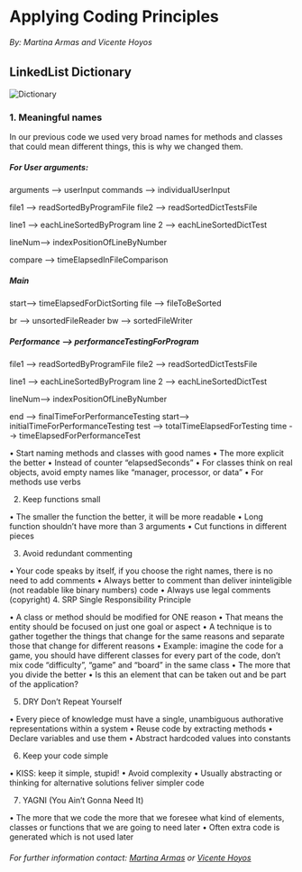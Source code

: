 # Applying Coding Principles
###### _By: Martina Armas and Vicente Hoyos_
## LinkedList Dictionary
![Dictionary](https://www.dailydot.com/wp-content/uploads/d89/cd/ddc38d1af1e11ba9835fedd40edf574d.jpg)

### 1. Meaningful names
In our previous code we used very broad names for methods and classes that could mean different things, this is why we changed them.

##### For User arguments:
arguments --> userInput
commands --> individualUserInput

file1 --> readSortedByProgramFile
file2 --> readSortedDictTestsFile

line1 --> eachLineSortedByProgram
line 2 --> eachLineSortedDictTest

lineNum--> indexPositionOfLineByNumber

compare --> timeElapsedInFileComparison

##### Main
start--> timeElapsedForDictSorting
file --> fileToBeSorted

br --> unsortedFileReader
bw --> sortedFileWriter

##### Performance --> performanceTestingForProgram
file1 --> readSortedByProgramFile
file2 --> readSortedDictTestsFile

line1 --> eachLineSortedByProgram
line 2 --> eachLineSortedDictTest

lineNum--> indexPositionOfLineByNumber

end --> finalTimeForPerformanceTesting
start--> initialTimeForPerformanceTesting
test --> totalTimeElapsedForTesting
time --> timeElapsedForPerformanceTest







•	Start naming methods and classes with good names
•	The more explicit the better
•	Instead of counter “elapsedSeconds”
•	For classes think on real objects, avoid empty names like “manager, processor, or data”
•	For methods use verbs


2.	Keep functions small


•	The smaller the function the better, it will be more readable
•	Long function shouldn’t have more than 3 arguments
•	Cut functions in different pieces


3.	Avoid redundant commenting


•	Your code speaks by itself, if you choose the right names, there is no need to add comments
•	Always better to comment than deliver ininteligible (not readable like binary numbers) code
•	Always use legal comments (copyright)
4.	SRP Single Responsibility Principle


•	A class or method should be modified for ONE reason
•	That means the entity should be focused on just one goal or aspect
•	A technique is to gather together the things that change for the same reasons and separate those that change for different reasons
•	Example: imagine the code for a game, you should have different classes for every part of the code, don’t mix code “difficulty”, “game” and “board” in the same class
•	The more that you divide the better
•	Is this an element that can be taken out and be part of the application?


5.	DRY Don’t Repeat Yourself


•	Every piece of knowledge must have a single, unambiguous authorative representations within a system
•	Reuse code by extracting methods
•	Declare variables and use them
•	Abstract hardcoded values into constants


6.	Keep your code simple


•	KISS: keep it simple, stupid!
•	Avoid complexity
•	Usually abstracting or thinking for alternative solutions feliver simpler code


7.	YAGNI (You Ain’t Gonna Need It)


•	The more that we code the more that we foresee what kind of elements, classes or functions that we are going to need later
•	Often extra code is generated which is not used later

###### _For further information contact: [Martina Armas](https://www.linkedin.com/in/martina-armas-793b60157/) or [Vicente Hoyos](https://www.linkedin.com/in/vicente-hoyos-787594124/)_


